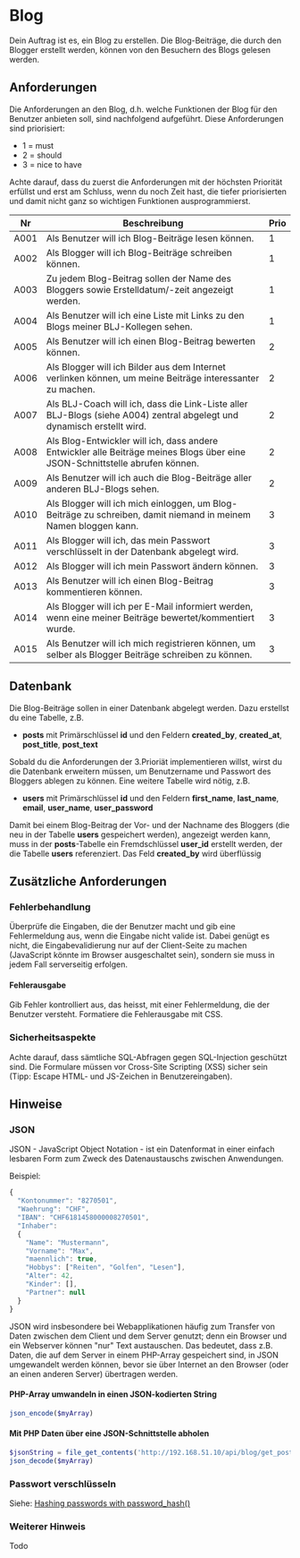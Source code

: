 # Blog
Dein Auftrag ist es, ein Blog zu erstellen. Die Blog-Beiträge, die durch den Blogger erstellt werden, können von den Besuchern des Blogs gelesen werden. 

## Anforderungen 
Die Anforderungen an den Blog, d.h. welche Funktionen der Blog für den Benutzer anbieten soll, sind nachfolgend aufgeführt. Diese Anforderungen sind priorisiert: 
- 1 = must 
- 2 = should 
- 3 = nice to have 

Achte darauf, dass du zuerst die Anforderungen mit der höchsten Priorität erfüllst und erst am Schluss, wenn du noch Zeit hast, die tiefer priorisierten und damit nicht ganz so wichtigen Funktionen ausprogrammierst. 

| Nr   | Beschreibung                                                                                                                     | Prio |
|------|----------------------------------------------------------------------------------------------------------------------------------|------|
| A001 | Als Benutzer will ich Blog-Beiträge lesen können.                                                                                |   1  |
| A002 | Als Blogger will ich Blog-Beiträge schreiben können.                                                                             |   1  |
| A003 | Zu jedem Blog-Beitrag sollen der Name des Bloggers sowie Erstelldatum/-zeit angezeigt werden.                                    |   1  |
| A004 | Als Benutzer will ich eine Liste mit Links zu den Blogs meiner BLJ-Kollegen sehen.                                               |   1  |
| A005 | Als Benutzer will ich einen Blog-Beitrag bewerten können.                                                                        |   2  |
| A006 | Als Blogger will ich Bilder aus dem Internet verlinken können, um meine Beiträge interessanter zu machen.                        |   2  | 
| A007 | Als BLJ-Coach will ich, dass die Link-Liste aller BLJ-Blogs (siehe A004) zentral abgelegt und dynamisch erstellt wird.           |   2  |
| A008 | Als Blog-Entwickler will ich, dass andere Entwickler alle Beiträge meines Blogs über eine JSON-Schnittstelle abrufen können.     |   2  |
| A009 | Als Benutzer will ich auch die Blog-Beiträge aller anderen BLJ-Blogs sehen.                                                      |   2  |
| A010 | Als Blogger will ich mich einloggen, um Blog-Beiträge zu schreiben, damit niemand in meinem Namen bloggen kann.                  |   3  |
| A011 | Als Blogger will ich, das mein Passwort verschlüsselt in der Datenbank abgelegt wird.                                            |   3  |
| A012 | Als Blogger will ich mein Passwort ändern können.                                                                                |   3  |
| A013 | Als Benutzer will ich einen Blog-Beitrag kommentieren können.                                                                    |   3  |
| A014 | Als Blogger will ich per E-Mail informiert werden, wenn eine meiner Beiträge bewertet/kommentiert wurde.                         |   3  |
| A015 | Als Benutzer will ich mich registrieren können, um selber als Blogger Beiträge schreiben zu können.                              |   3  |

## Datenbank 
Die Blog-Beiträge sollen in einer Datenbank abgelegt werden. Dazu erstellst du eine Tabelle, z.B.
- **posts** mit Primärschlüssel **id** und den Feldern   **created_by**, **created_at**, **post_title**, **post_text** 

Sobald du die Anforderungen der 3.Prioriät implementieren willst, wirst du die Datenbank erweitern müssen, um Benutzername und Passwort des Bloggers ablegen zu können. Eine weitere Tabelle wird nötig, z.B. 
- **users** mit Primärschlüssel **id** und den Feldern **first_name**, **last_name**, **email**, **user_name**, **user_password**

Damit bei einem Blog-Beitrag der Vor- und der Nachname des Bloggers (die neu in der Tabelle **users** gespeichert werden), angezeigt werden kann, muss in der **posts**-Tabelle ein Fremdschlüssel **user_id** erstellt werden, der die Tabelle **users** referenziert. Das Feld **created_by** wird überflüssig

## Zusätzliche Anforderungen
### Fehlerbehandlung
Überprüfe die Eingaben, die der Benutzer macht und gib eine Fehlermeldung aus, wenn die Eingabe nicht valide ist. Dabei genügt es nicht, die Eingabevalidierung nur auf der Client-Seite zu machen (JavaScript könnte im Browser ausgeschaltet sein), sondern sie muss in jedem Fall serverseitig erfolgen.

#### Fehlerausgabe
Gib Fehler kontrolliert aus, das heisst, mit einer Fehlermeldung, die der Benutzer versteht. Formatiere die Fehlerausgabe mit CSS.

### Sicherheitsaspekte
Achte darauf, dass sämtliche SQL-Abfragen gegen SQL-Injection geschützt sind. Die Formulare müssen vor Cross-Site Scripting (XSS) sicher sein (Tipp: Escape HTML- und JS-Zeichen in Benutzereingaben). 

## Hinweise  

### JSON
JSON - JavaScript Object Notation - ist ein Datenformat in einer einfach lesbaren Form zum Zweck des Datenaustauschs zwischen Anwendungen.

Beispiel:
```javascript 
{
  "Kontonummer": "8270501",
  "Waehrung": "CHF", 
  "IBAN": "CHF6181458000008270501", 
  "Inhaber":
  {
    "Name": "Mustermann",
    "Vorname": "Max",
    "maennlich": true,
    "Hobbys": ["Reiten", "Golfen", "Lesen"],
    "Alter": 42,
    "Kinder": [],
    "Partner": null
  }
}
```
 JSON wird insbesondere bei Webapplikationen häufig zum Transfer von Daten zwischen dem Client und dem Server genutzt; denn ein Browser und ein Webserver können "nur" Text austauschen. Das bedeutet, dass z.B. Daten, die auf dem Server in einem PHP-Array gespeichert sind, in JSON umgewandelt werden können, bevor sie über Internet an den Browser (oder an einen anderen Server) übertragen werden. 

#### PHP-Array umwandeln in einen JSON-kodierten String
```php
json_encode($myArray)
```
#### Mit PHP Daten über eine JSON-Schnittstelle abholen
```php
$jsonString = file_get_contents('http://192.168.51.10/api/blog/get_posts.php');
json_decode($myArray)
```
### Passwort verschlüsseln  
Siehe: [Hashing passwords with password_hash()](http://www.phptherightway.com/#password_hashing)

### Weiterer Hinweis
Todo